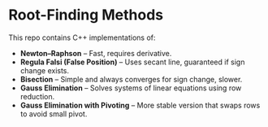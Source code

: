 # Root-Finding Methods

This repo contains C++ implementations of:

- **Newton–Raphson** – Fast, requires derivative.
- **Regula Falsi (False Position)** – Uses secant line, guaranteed if sign change exists.
- **Bisection** – Simple and always converges for sign change, slower.
- **Gauss Elimination** – Solves systems of linear equations using row reduction.
- **Gauss Elimination with Pivoting** – More stable version that swaps rows to avoid small pivot.
